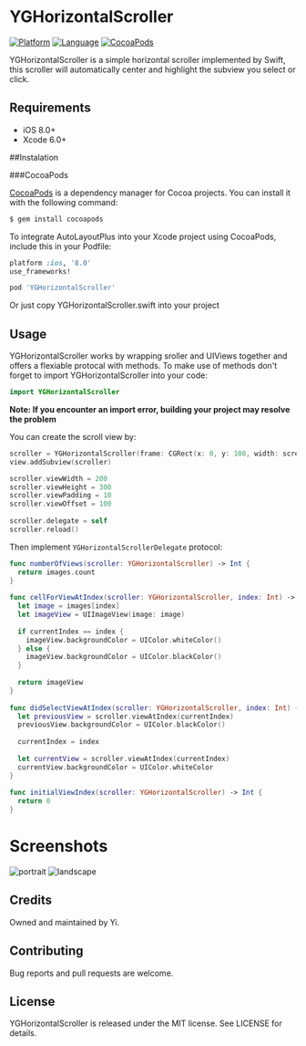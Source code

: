# YGHorizontalScroller
[![Platform](http://img.shields.io/badge/platform-ios-blue.svg?style=flat
)](https://developer.apple.com/iphone/index.action)
[![Language](http://img.shields.io/badge/language-swift-brightgreen.svg?style=flat
)](https://developer.apple.com/swift)
[![CocoaPods](https://img.shields.io/badge/pod-v0.0.4-blue.svg)]()

YGHorizontalScroller is a simple horizontal scroller implemented by Swift, this scroller will automatically center and highlight the subview you select or click.

## Requirements

* iOS 8.0+
* Xcode 6.0+

##Instalation

###CocoaPods

[CocoaPods](https://cocoapods.org/) is a dependency manager for Cocoa projects. You can install it with the following command:

```bash
$ gem install cocoapods
```

To integrate AutoLayoutPlus into your Xcode project using CocoaPods, include this in your Podfile:

```ruby
platform :ios, '8.0'
use_frameworks!

pod 'YGHorizontalScroller'
```

Or just copy YGHorizontalScroller.swift into your project

## Usage

YGHorizontalScroller works by wrapping sroller and UIViews together and offers a flexiable protocal with methods. To make use of methods don't forget to import YGHorizontalScroller into your code:

```swift
import YGHorizontalScroller
```
**Note: If you encounter an import error, building your project may resolve the problem**

You can create the scroll view by:
```swift
scroller = YGHorizontalScroller(frame: CGRect(x: 0, y: 100, width: screenWidth, height: 300))
view.addSubview(scroller)

scroller.viewWidth = 200
scroller.viewHeight = 300
scroller.viewPadding = 10
scroller.viewOffset = 100
  
scroller.delegate = self
scroller.reload()
```

Then implement `YGHorizontalScrollerDelegate` protocol:
```swift
func numberOfViews(scroller: YGHorizontalScroller) -> Int {
  return images.count
}
  
func cellForViewAtIndex(scroller: YGHorizontalScroller, index: Int) -> UIView {
  let image = images[index]
  let imageView = UIImageView(image: image)
      
  if currentIndex == index {
    imageView.backgroundColor = UIColor.whiteColor()
  } else {
    imageView.backgroundColor = UIColor.blackColor()
  }
    
  return imageView
}
  
func didSelectViewAtIndex(scroller: YGHorizontalScroller, index: Int) {
  let previousView = scroller.viewAtIndex(currentIndex)
  previousView.backgroundColor = UIColor.blackColor()
    
  currentIndex = index
    
  let currentView = scroller.viewAtIndex(currentIndex)
  currentView.backgroundColor = UIColor.whiteColor
}
  
func initialViewIndex(scroller: YGHorizontalScroller) -> Int {
  return 0
}
```

# Screenshots
![portrait](https://github.com/soapyigu/YGHorizontalScroller/blob/master/Screenshots/portrait.gif)
![landscape](https://github.com/soapyigu/YGHorizontalScroller/blob/master/Screenshots/landscape.gif)

## Credits

Owned and maintained by Yi. 

## Contributing

Bug reports and pull requests are welcome.

## License

YGHorizontalScroller is released under the MIT license. See LICENSE for details.
